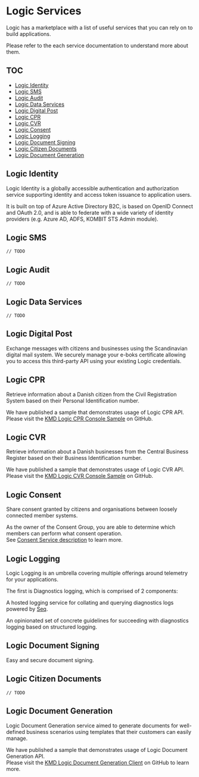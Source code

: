 # Logic Services

Logic has a marketplace with a list of useful services that you can rely on to build applications.  

Please refer to the each service documentation to understand more about them.  

## TOC

- [Logic Identity](#Logic-Identity)  
- [Logic SMS](#Logic-SMS)  
- [Logic Audit](#Logic-Audit)  
- [Logic Data Services](#Logic-Data-Services)  
- [Logic Digital Post](#Logic-Digital-Post)  
- [Logic CPR](#Logic-CPR)  
- [Logic CVR](#Logic-CVR)  
- [Logic Consent](#Logic-Consent)  
- [Logic Logging](#Logic-Logging)  
- [Logic Document Signing](#Logic-Document-Signing)  
- [Logic Citizen Documents](#Logic-Citizen-Documents)  
- [Logic Document Generation](#Logic-Document-Generation)  

## Logic Identity  

Logic Identity is a globally accessible authentication and authorization service supporting identity and access token issuance to application users.  

It is built on top of Azure Active Directory B2C, is based on OpenID Connect and OAuth 2.0, and is able to federate with a wide variety of identity providers (e.g. Azure AD, ADFS, KOMBIT STS Admin module).


## Logic SMS  

`// TODO`


## Logic Audit  

`// TODO`


## Logic Data Services 

`// TODO`


## Logic Digital Post  

Exchange messages with citizens and businesses using the Scandinavian digital mail system. We securely manage your e-boks certificate allowing you to access this third-party API using your existing Logic credentials.


## Logic CPR  
Retrieve information about a Danish citizen from the Civil Registration System based on their Personal Identification number.

We have published a sample that demonstrates usage of Logic CPR API.  
Please visit the [KMD Logic CPR Console Sample](https://github.com/kmdlogic/kmd-logic-cpr-console-sample) on GitHub.


## Logic CVR
Retrieve information about a Danish businesses from the Central Business Register based on their Business Identification number.  

We have published a sample that demonstrates usage of Logic CVR API.  
Please visit the [KMD Logic CVR Console Sample](https://github.com/kmdlogic/kmd-logic-cvr-client) on GitHub.


## Logic Consent

Share consent granted by citizens and organisations between loosely connected member systems.  

As the owner of the Consent Group, you are able to determine which members can perform what consent operation.  
See [Consent Service description](https://kmdlogic.io/en/products/consent/) to learn more.


## Logic Logging

Logic Logging is an umbrella covering multiple offerings around telemetry for your applications.

The first is Diagnostics logging, which is comprised of 2 components:

A hosted logging service for collating and querying diagnostics logs powered by [Seq](https://getseq.net/).  

An opinionated set of concrete guidelines for succeeding with diagnostics logging based on structured logging.

## Logic Document Signing

Easy and secure document signing.  

## Logic Citizen Documents

`// TODO`


## Logic Document Generation

Logic Document Generation service aimed to generate documents for well-defined business scenarios using templates that their customers can easily manage.  

We have published a sample that demonstrates usage of Logic Document Generation API.  
Please visit the [KMD Logic Document Generation Client](https://github.com/kmdlogic/kmd-logic-document-generation-client) on GitHub to learn more.  
